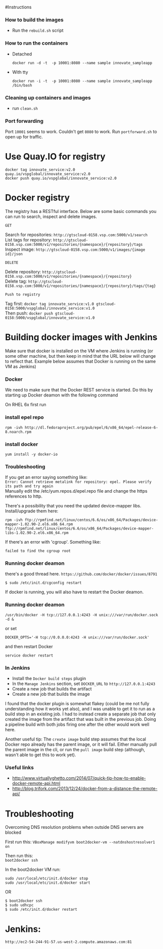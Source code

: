 
#Instructions

### How to build the images

* Run the `rebuild.sh` script

### How to run the containers

* Detached 

	`docker run -d -t  -p 10001:8080 --name sample innovate_sampleapp`


* With tty

	`docker run -i -t  -p 10001:8080 --name sample innovate_sampleapp /bin/bash`


### Cleaning up containers and images

* run `clean.sh`

### Port forwarding

Port `10001` seems to work. Couldn't get `8080` to work. Run `portforward.sh` to open up for traffic.

# Use Quay.IO for registry

`docker tag innovate_service:v2.0 quay.io/vspglobal/innovate_service:v2.0`  
`docker push quay.io/vspglobal/innovate_service:v2.0`
  
# Docker registry

The registry has a RESTful interface. Below are some basic commands you can run to search, inspect and delete images.

`GET` 

Search for repositories: `http://gtscloud-0158.vsp.com:5000/v1/search`   
List tags for repository: `http://gtscloud-0158.vsp.com:5000/v1/repositories/{namespace}/{repository}/tags`  
Inspect image: `http://gtscloud-0158.vsp.com:5000/v1/images/{image id}/json`  


`DELETE`

Delete repository: `http://gtscloud-0158.vsp.com:5000/v1/repositories/{namespace}/{repository}`  
Delete tag: `http://gtscloud-0158.vsp.com:5000/v1/repositories/{namespace}/{repository}/tags/{tag}`  
  
`Push to registry`

Tag first: `docker tag innovate_service:v1.0 gtscloud-0158:5000/vspglobal/innovate_service:v1.0`  
Then push: `docker push gtscloud-0158:5000/vspglobal/innovate_service:v1.0`    

# Building docker images with Jenkins  
 
Make sure that docker is installed on the VM where Jenkins is running (or some other machine, but then keep in mind that the URL below will change to reflect that. Example below assumes that Docker is running on the same VM as Jenkins)  

 
### Docker 

We need to make sure that the Docker REST service is started. Do this by starting up Docker deamon with the following command  


On RHEL 6x first run 



### install epel repo  
  
`rpm -ivh http://dl.fedoraproject.org/pub/epel/6/x86_64/epel-release-6-8.noarch.rpm`
 
  
### install docker 
  
`yum install -y docker-io`  
  
### Troubleshooting 

  
If you get an error saying something like:   
`Error: Cannot retrieve metalink for repository: epel. Please verify its path and try again`  
Manually edit the /etc/yum.repos.d/epel.repo file and change the https references to http.  

    
There's a possibility that you need the updated device-mapper libs. Install/upgrade them here:  
  
`rpm -ivh ftp://rpmfind.net/linux/centos/6.6/os/x86_64/Packages/device-mapper-1.02.90-2.el6.x86_64.rpm ftp://rpmfind.net/linux/centos/6.6/os/x86_64/Packages/device-mapper-libs-1.02.90-2.el6.x86_64.rpm`

If there's an error with 'cgroup'. Something like:   
   
`failed to find the cgroup root`  
  
### Running docker deamon  
there's a good thread here. `https://github.com/docker/docker/issues/8791`  
  

`$ sudo /etc/init.d/cgconfig restart`   
  
If docker is running, you will also have to restart the Docker deamon.
  
  

   
### Running docker deamon  
  

`/usr/bin/docker -H tcp://127.0.0.1:4243 -H unix:///var/run/docker.sock -d &` 
  
or set  
  
`DOCKER_OPTS='-H tcp://0.0.0.0:4243 -H unix:///var/run/docker.sock'`  
  
and then restart Docker  
  
`service docker restart`
  
  
### In Jenkins  
 
* Install the `Docker build steps` plugin 
* In the `Manage Jenkins` section, set `DOCKER_URL` to `http://127.0.0.1:4243`   
* Create a new job that builds the artifact    
* Create a new job that builds the image  

I found that the docker plugin is somewhat flakey (could be me not fully understanding how it works yet also), and I was unable to get it to run as a build step in an existing job. I had to instead create a separate job that only created the image from the artifact that was built in the previous job. Doing a pipeline build with both jobs firing one after the other would work well here.   
   
Another useful tip: The `create image` build step assumes that the local Docker repo already has the parent image, or it will fail. Either manually pull the parent image in the cli, or run the `pull image` build step (although, wasn't able to get this to work yet).  


### Useful links  
  
* http://www.virtuallyghetto.com/2014/07/quick-tip-how-to-enable-docker-remote-api.html
* http://blog.trifork.com/2013/12/24/docker-from-a-distance-the-remote-api/  
 
# Troubleshooting

Overcoming DNS resolution problems when outside DNS servers are blocked  

First run this:
`VBoxManage modifyvm boot2docker-vm --natdnshostresolver1 on`  

  
Then run this:  
`boot2docker ssh`  

In the boot2docker VM run:  
  
````
sudo /usr/local/etc/init.d/docker stop  
sudo /usr/local/etc/init.d/docker start  
````

OR

````
$ boot2docker ssh
$ sudo udhcpc
$ sudo /etc/init.d/docker restart
````

# Jenkins:
`http://ec2-54-244-91-57.us-west-2.compute.amazonaws.com:81`


